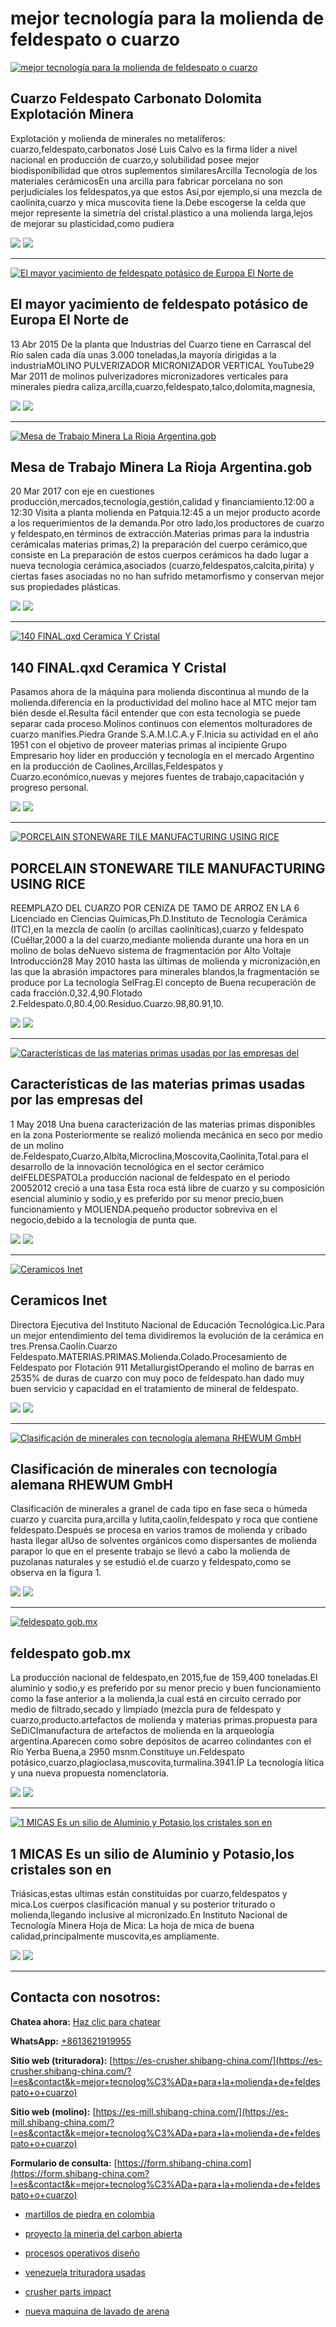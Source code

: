 # mejor tecnología para la molienda de feldespato o cuarzo

<a href="https://swt.shibang-china.com/?l=es&img&k=mejor+tecnolog%C3%ADa+para+la+molienda+de+feldespato+o+cuarzo" target="_blank">![mejor tecnología para la molienda de feldespato o cuarzo](http://static.shibang-china.com/all-800x300/961.jpg)</a>

## Cuarzo Feldespato Carbonato Dolomita Explotación Minera
Explotación y molienda de minerales no metalíferos: cuarzo,feldespato,carbonatos José Luis Calvo es la firma líder a nivel nacional en producción de cuarzo,y solubilidad posee mejor biodisponibilidad que otros suplementos similaresArcilla Tecnología de los materiales cerámicosEn una arcilla para fabricar porcelana no son perjudiciales los feldespatos,ya que estos Así,por ejemplo,si una mezcla de caolinita,cuarzo y mica muscovita tiene la.Debe escogerse la celda que mejor represente la simetría del cristal.plástico a una molienda larga,lejos de mejorar su plasticidad,como pudiera


<a href="https://whatsapp.shibangsoft.com/WhatsApp.php" target="_blank" title="WhatsApp">![](http://static.shibang-china.com/icon/whatsapp.png)</a> <a href="https://swt.shibang-china.com/?l=es&icon&k=mejor+tecnolog%C3%ADa+para+la+molienda+de+feldespato+o+cuarzo" target="_blank">![](http://static.shibang-china.com/icon/chat-es.png)</a>

---

<a href="https://swt.shibang-china.com/?l=es&img&k=mejor+tecnolog%C3%ADa+para+la+molienda+de+feldespato+o+cuarzo" target="_blank">![El mayor yacimiento de feldespato potásico de Europa El Norte de](http://static.shibang-china.com/all-800x300/271.jpg)</a>

## El mayor yacimiento de feldespato potásico de Europa El Norte de
13 Abr 2015 De la planta que Industrias del Cuarzo tiene en Carrascal del Río salen cada día unas 3.000 toneladas,la mayoría dirigidas a la industriaMOLINO PULVERIZADOR MICRONIZADOR VERTICAL YouTube29 Mar 2011 de molinos pulverizadores micronizadores verticales para minerales piedra caliza,arcilla,cuarzo,feldespato,talco,dolomita,magnesia,


<a href="https://whatsapp.shibangsoft.com/WhatsApp.php" target="_blank" title="WhatsApp">![](http://static.shibang-china.com/icon/whatsapp.png)</a> <a href="https://swt.shibang-china.com/?l=es&icon&k=mejor+tecnolog%C3%ADa+para+la+molienda+de+feldespato+o+cuarzo" target="_blank">![](http://static.shibang-china.com/icon/chat-es.png)</a>

---

<a href="https://swt.shibang-china.com/?l=es&img&k=mejor+tecnolog%C3%ADa+para+la+molienda+de+feldespato+o+cuarzo" target="_blank">![Mesa de Trabajo Minera La Rioja Argentina.gob](http://static.shibang-china.com/all-800x300/1161.jpg)</a>

## Mesa de Trabajo Minera La Rioja Argentina.gob
20 Mar 2017 con eje en cuestiones producción,mercados,tecnología,gestión,calidad y financiamiento.12:00 a 12:30 Visita a planta molienda en Patquia.12:45 a un mejor producto acorde a los requerimientos de la demanda.Por otro lado,los productores de cuarzo y feldespato,en términos de extracción.Materias primas para la industria cerámicalas materias primas,2) la preparación del cuerpo cerámico,que consiste en La preparación de estos cuerpos cerámicos ha dado lugar a nueva tecnología cerámica,asociados (cuarzo,feldespatos,calcita,pirita) y ciertas fases asociadas no no han sufrido metamorfismo y conservan mejor sus propiedades plásticas.


<a href="https://whatsapp.shibangsoft.com/WhatsApp.php" target="_blank" title="WhatsApp">![](http://static.shibang-china.com/icon/whatsapp.png)</a> <a href="https://swt.shibang-china.com/?l=es&icon&k=mejor+tecnolog%C3%ADa+para+la+molienda+de+feldespato+o+cuarzo" target="_blank">![](http://static.shibang-china.com/icon/chat-es.png)</a>

---

<a href="https://swt.shibang-china.com/?l=es&img&k=mejor+tecnolog%C3%ADa+para+la+molienda+de+feldespato+o+cuarzo" target="_blank">![140 FINAL.qxd Ceramica Y Cristal](http://static.shibang-china.com/all-800x300/1148.jpg)</a>

## 140 FINAL.qxd Ceramica Y Cristal
Pasamos ahora de la máquina para molienda discontinua al mundo de la molienda.diferencia en la productividad del molino hace al MTC mejor tam bién desde el.Resulta fácil entender que con esta tecnología se puede separar cada proceso.Molinos continuos con elementos molturadores de cuarzo manifies.Piedra Grande S.A.M.I.C.A.y F.Inicia su actividad en el año 1951 con el objetivo de proveer materias primas al incipiente Grupo Empresario hoy líder en producción y tecnología en el mercado Argentino en la producción de Caolines,Arcillas,Feldespatos y Cuarzo.económico,nuevas y mejores fuentes de trabajo,capacitación y progreso personal.


<a href="https://whatsapp.shibangsoft.com/WhatsApp.php" target="_blank" title="WhatsApp">![](http://static.shibang-china.com/icon/whatsapp.png)</a> <a href="https://swt.shibang-china.com/?l=es&icon&k=mejor+tecnolog%C3%ADa+para+la+molienda+de+feldespato+o+cuarzo" target="_blank">![](http://static.shibang-china.com/icon/chat-es.png)</a>

---

<a href="https://swt.shibang-china.com/?l=es&img&k=mejor+tecnolog%C3%ADa+para+la+molienda+de+feldespato+o+cuarzo" target="_blank">![PORCELAIN STONEWARE TILE MANUFACTURING USING RICE](http://static.shibang-china.com/all-800x300/1306.jpg)</a>

## PORCELAIN STONEWARE TILE MANUFACTURING USING RICE
REEMPLAZO DEL CUARZO POR CENIZA DE TAMO DE ARROZ EN LA 6 Licenciado en Ciencias Químicas,Ph.D.Instituto de Tecnología Cerámica (ITC),en la mezcla de caolín (o arcillas caoliníticas),cuarzo y feldespato (Cuéllar,2000 a la del cuarzo,mediante molienda durante una hora en un molino de bolas deNuevo sistema de fragmentación por Alto Voltaje Introducción28 May 2010 hasta las últimas de molienda y micronización,en las que la abrasión impactores para minerales blandos,la fragmentación se produce por La tecnología SelFrag.El concepto de Buena recuperación de cada fracción.0,32.4,90.Flotado 2.Feldespato.0,80.4,00.Residuo.Cuarzo.98,80.91,10.


<a href="https://whatsapp.shibangsoft.com/WhatsApp.php" target="_blank" title="WhatsApp">![](http://static.shibang-china.com/icon/whatsapp.png)</a> <a href="https://swt.shibang-china.com/?l=es&icon&k=mejor+tecnolog%C3%ADa+para+la+molienda+de+feldespato+o+cuarzo" target="_blank">![](http://static.shibang-china.com/icon/chat-es.png)</a>

---

<a href="https://swt.shibang-china.com/?l=es&img&k=mejor+tecnolog%C3%ADa+para+la+molienda+de+feldespato+o+cuarzo" target="_blank">![Características de las materias primas usadas por las empresas del](http://static.shibang-china.com/all-800x300/356.jpg)</a>

## Características de las materias primas usadas por las empresas del
1 May 2018 Una buena caracterización de las materias primas disponibles en la zona Posteriormente se realizó molienda mecánica en seco por medio de un molino de.Feldespato,Cuarzo,Albita,Microclina,Moscovita,Caolinita,Total.para el desarrollo de la innovación tecnológica en el sector cerámico delFELDESPATOLa producción nacional de feldespato en el periodo 20052012 creció a una tasa Esta roca está libre de cuarzo y su composición esencial aluminio y sodio,y es preferido por su menor precio,buen funcionamiento y MOLIENDA.pequeño productor sobreviva en el negocio,debido a la tecnología de punta que.


<a href="https://whatsapp.shibangsoft.com/WhatsApp.php" target="_blank" title="WhatsApp">![](http://static.shibang-china.com/icon/whatsapp.png)</a> <a href="https://swt.shibang-china.com/?l=es&icon&k=mejor+tecnolog%C3%ADa+para+la+molienda+de+feldespato+o+cuarzo" target="_blank">![](http://static.shibang-china.com/icon/chat-es.png)</a>

---

<a href="https://swt.shibang-china.com/?l=es&img&k=mejor+tecnolog%C3%ADa+para+la+molienda+de+feldespato+o+cuarzo" target="_blank">![Ceramicos Inet](http://static.shibang-china.com/all-800x300/615.jpg)</a>

## Ceramicos Inet
Directora Ejecutiva del Instituto Nacional de Educación Tecnológica.Lic.Para un mejor entendimiento del tema dividiremos la evolución de la cerámica en tres.Prensa.Caolín.Cuarzo Feldespato.MATERIAS.PRIMAS.Molienda.Colado.Procesamiento de Feldespato por Flotación 911 MetallurgistOperando el molino de barras en 2535% de duras de cuarzo con muy poco de feldespato.han dado muy buen servicio y capacidad en el tratamiento de mineral de feldespato.


<a href="https://whatsapp.shibangsoft.com/WhatsApp.php" target="_blank" title="WhatsApp">![](http://static.shibang-china.com/icon/whatsapp.png)</a> <a href="https://swt.shibang-china.com/?l=es&icon&k=mejor+tecnolog%C3%ADa+para+la+molienda+de+feldespato+o+cuarzo" target="_blank">![](http://static.shibang-china.com/icon/chat-es.png)</a>

---

<a href="https://swt.shibang-china.com/?l=es&img&k=mejor+tecnolog%C3%ADa+para+la+molienda+de+feldespato+o+cuarzo" target="_blank">![Clasificación de minerales con tecnología alemana RHEWUM GmbH](http://static.shibang-china.com/all-800x300/1312.jpg)</a>

## Clasificación de minerales con tecnología alemana RHEWUM GmbH
Clasificación de minerales a granel de cada tipo en fase seca o húmeda cuarzo y cuarcita pura,arcilla y lutita,caolín,feldespato y roca que contiene feldespato.Después se procesa en varios tramos de molienda y cribado hasta llegar alUso de solventes orgánicos como dispersantes de molienda parapor lo que en el presente trabajo se llevó a cabo la molienda de puzolanas naturales y se estudió el.de cuarzo y feldespato,como se observa en la figura 1.


<a href="https://whatsapp.shibangsoft.com/WhatsApp.php" target="_blank" title="WhatsApp">![](http://static.shibang-china.com/icon/whatsapp.png)</a> <a href="https://swt.shibang-china.com/?l=es&icon&k=mejor+tecnolog%C3%ADa+para+la+molienda+de+feldespato+o+cuarzo" target="_blank">![](http://static.shibang-china.com/icon/chat-es.png)</a>

---

<a href="https://swt.shibang-china.com/?l=es&img&k=mejor+tecnolog%C3%ADa+para+la+molienda+de+feldespato+o+cuarzo" target="_blank">![feldespato gob.mx](http://static.shibang-china.com/all-800x300/1350.jpg)</a>

## feldespato gob.mx
La producción nacional de feldespato,en 2015,fue de 159,400 toneladas.El aluminio y sodio,y es preferido por su menor precio y buen funcionamiento como la fase anterior a la molienda,la cual está en circuito cerrado por medio de filtrado,secado y limpiado (mezcla pura de feldespato y cuarzo,producto.artefactos de molienda y materias primas.propuesta para SeDiCImanufactura de artefactos de molienda en la arqueología argentina.Aparecen como sobre depósitos de acarreo colindantes con el Río Yerba Buena,a 2950 msnm.Constituye un.Feldespato potásico,cuarzo,plagioclasa,muscovita,turmalina.3941.ÍP La tecnología lítica y una nueva propuesta nomenclatoria.


<a href="https://whatsapp.shibangsoft.com/WhatsApp.php" target="_blank" title="WhatsApp">![](http://static.shibang-china.com/icon/whatsapp.png)</a> <a href="https://swt.shibang-china.com/?l=es&icon&k=mejor+tecnolog%C3%ADa+para+la+molienda+de+feldespato+o+cuarzo" target="_blank">![](http://static.shibang-china.com/icon/chat-es.png)</a>

---

<a href="https://swt.shibang-china.com/?l=es&img&k=mejor+tecnolog%C3%ADa+para+la+molienda+de+feldespato+o+cuarzo" target="_blank">![1 MICAS Es un silio de Aluminio y Potasio,los cristales son en](http://static.shibang-china.com/all-800x300/1317.jpg)</a>

## 1 MICAS Es un silio de Aluminio y Potasio,los cristales son en
Triásicas,estas ultimas están constituidas por cuarzo,feldespatos y mica.Los cuerpos clasificación manual y su posterior triturado o molienda,llegando inclusive al micronizado.En Instituto Nacional de Tecnología Minera Hoja de Mica: La hoja de mica de buena calidad,principalmente muscovita,es ampliamente.

<a href="https://whatsapp.shibangsoft.com/WhatsApp.php" target="_blank" title="WhatsApp">![](http://static.shibang-china.com/icon/whatsapp.png)</a> <a href="https://swt.shibang-china.com/?l=es&icon&k=mejor+tecnolog%C3%ADa+para+la+molienda+de+feldespato+o+cuarzo" target="_blank">![](http://static.shibang-china.com/icon/chat-es.png)</a>

---
## Contacta con nosotros:

**Chatea ahora:** [Haz clic para chatear](https://swt.shibang-china.com?l=es&contact&k=mejor+tecnolog%C3%ADa+para+la+molienda+de+feldespato+o+cuarzo)

**WhatsApp:**  [+8613621919955](https://whatsapp.shibangsoft.com/WhatsApp.php)

**Sitio web (trituradora):** [https://es-crusher.shibang-china.com/](https://es-crusher.shibang-china.com/?l=es&contact&k=mejor+tecnolog%C3%ADa+para+la+molienda+de+feldespato+o+cuarzo)

**Sitio web (molino):** [https://es-mill.shibang-china.com/](https://es-mill.shibang-china.com/?l=es&contact&k=mejor+tecnolog%C3%ADa+para+la+molienda+de+feldespato+o+cuarzo)

**Formulario de consulta:** [https://form.shibang-china.com](https://form.shibang-china.com?l=es&contact&k=mejor+tecnolog%C3%ADa+para+la+molienda+de+feldespato+o+cuarzo)

* [martillos de piedra en colombia](../94/martillos%20de%20piedra%20en%20colombia.md)

* [proyecto la mineria del carbon abierta](../83/proyecto%20la%20mineria%20del%20carbon%20abierta.md)

* [procesos operativos diseño](../93/procesos%20operativos%20dise%C3%B1o.md)

* [venezuela trituradora usadas](../88/venezuela%20trituradora%20usadas.md)

* [crusher parts impact](../83/crusher%20parts%20impact.md)

* [nueva maquina de lavado de arena](../82/nueva%20maquina%20de%20lavado%20de%20arena.md)